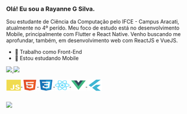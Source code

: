 ### Olá! Eu sou a Rayanne G Silva.

Sou estudante de Ciência da Computação pelo IFCE - Campus Aracati, atualmente no 4º perído. Meu foco de estudo está no desenvolvimento Mobile, principalmente com Flutter e React Native. Venho
buscando me aprofundar, também, em desenvolvimento web com ReactJS e VueJS.

- 🔭 Trabalho como Front-End
- 🌱 Estou estudando Mobile

<!--
**rayannegsilva/rayannegsilva** is a ✨ _special_ ✨ repository because its `README.md` (this file) appears on your GitHub profile.

Here are some ideas to get you started:

 🔭 Trabalho como Front-End
 🌱 I’m currently learning ...
- 👯 I’m looking to collaborate on ...
- 🤔 I’m looking for help with ...
- 💬 Ask me about ...
- 📫 How to reach me: ...
- 😄 Pronouns: ...
- ⚡ Fun fact: ...
-->

 <div>
  <a href="https://github.com/rayannegsilva">
  <img height="150em" src="https://github-readme-stats.vercel.app/api?username=rayannegsilva&show_icons=true&theme=dracula&include_all_commits=true&count_private=true"/>
  <img height="150em" src="https://github-readme-stats.vercel.app/api/top-langs/?username=rayannegsilva&layout=compact&langs_count=7&theme=dracula"/>
</div>

 <div style="display: inline_block"><br>
  <img align="center" alt="Ray-Js" height="30" width="40" src="https://raw.githubusercontent.com/devicons/devicon/master/icons/javascript/javascript-plain.svg">
  <img align="center" alt="Ray-HTML" height="30" width="40" src="https://raw.githubusercontent.com/devicons/devicon/master/icons/html5/html5-original.svg">
  <img align="center" alt="Ray-CSS" height="30" width="40" src="https://raw.githubusercontent.com/devicons/devicon/master/icons/css3/css3-original.svg">
   <img align="center" alt="Ray-React" height="30" width="40" src="https://raw.githubusercontent.com/devicons/devicon/master/icons/react/react-original.svg">
 <!-- 
 <img align="center" alt="Ray-Python" height="30" width="40" src="https://raw.githubusercontent.com/devicons/devicon/master/icons/python/python-original.svg">
-->
   <img align="center" alt="Ray-Csharp" height="30" width="40" src="https://raw.githubusercontent.com/devicons/devicon/master/icons/vuejs/vuejs-original.svg">
   <img align="center" alt="Ray-flutter" height="30" width="40" src="https://raw.githubusercontent.com/devicons/devicon/master/icons/flutter/flutter-plain.svg">
</div>
 
 ##
 
<div> 
  <a href="https://instagram.com/raywgs" target="_blank"><img src="https://img.shields.io/badge/-Instagram-%23E4405F?style=for-the-badge&logo=instagram&logoColor=white" target="_blank"></a> 
<!--  
<a href = "mailto:contatorafaballerini@gmail.com"><img src="https://img.shields.io/badge/-Gmail-%23333?style=for-the-badge&logo=gmail&logoColor=white" target="_blank"></a>
  <a href="https://www.linkedin.com/in/rafaella-ballerini-45875016a" target="_blank"><img src="https://img.shields.io/badge/-LinkedIn-%230077B5?style=for-the-badge&logo=linkedin&logoColor=white" target="_blank"></a> 
-->
 
 <!-- ![Snake animation](https://github.com/rayannegsilva/rayannegsilva/blob/output/github-contribution-grid-snake.svg) -->
 
 </div>

